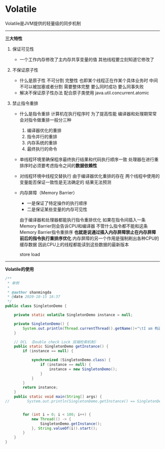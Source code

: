 # Volatile

Volatile是JVM提供的轻量级的同步机制

***

**三大特性**

1. 保证可见性

   + 一个工作内存修改了主内存共享变量的值 其他线程要立刻知道它修改了

2. 不保证原子性

   + 什么是原子性 不可分割 完整性 也即某个线程正在作某个具体业务时 中间不可以被加塞或者分割 需要整体完整 要么同时成功 要么同事失败
   + 解决不保证原子性办法 配合原子类使用 java.util.concurrent.atomic

3. 禁止指令重排

   + 什么是指令重排 计算机在执行程序时 为了提高性能 编译器和处理期常常会对指令做重排一般分三种

     1. 编译器优化的重排
     2. 指令并行的重排
     3. 内存系统的重排
     4. 最终执行的命令

   + 单线程环境里确保程序最终执行结果和代码执行顺序一致 处理器在进行重排序时必须要考虑指令之间的**数据依赖性** 

   + 对线程环境中线程交替执行 由于编译器优化重排的存在 两个线程中使用的变量能否保证一致性是无法确定的 结果无法预测

   + 内存屏障（Memory Barrier）

     + 一是保证了特定操作的执行顺序
     + 二是保证某些变量的内存可见性

     由于编译器和处理器都能执行指令重排优化 如果在指令间插入一条Memory Barrier则会告诉CPU和编译器 不管什么指令都不能和这条Memory Barrier指令重排序 **也就是说通过插入内存屏障禁止在内存屏障前后的指令执行重排序优化** 内存屏障的另一个作用是强制刷出各种CPU的缓存数据 因此CPU上的线程都能读到这些数据的最新版本
     
     store load

***

**Volatile的使用**

```java
/**
 * 单例
 *
 * @author shanmingda
 * @date 2020-10-15 16:37
 */
public class SingletonDemo {

    private static volatile SingletonDemo instance = null;

    private SingletonDemo() {
        System.out.println(Thread.currentThread().getName()+"\tI am 构造方法");
    }

    // DCL （Double check Lock 双端检索机制）
    public static SingletonDemo getInstance() {
        if (instance == null) {

            synchronized (SingletonDemo.class) {
                if (instance == null) {
                    instance = new SingletonDemo();
                }
            }
        }
        return instance;
    }
    public static void main(String[] args) {
//        System.out.println(SingletonDemo.getInstance() == SingletonDemo.getInstance());


        for (int i = 0; i < 100; i++) {
            new Thread(() -> {
                SingletonDemo.getInstance();
            }, String.valueOf(i)).start();
        }
    }
}
```

